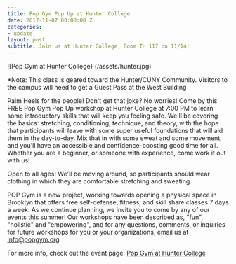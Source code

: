 ```yaml
---
title: Pop Gym Pop Up at Hunter College
date: 2017-11-07 00:00:00 Z
categories:
- update
layout: post
subtitle: Join us at Hunter College, Room TH 117 on 11/14!
---
```


![Pop Gym at Hunter College} (/assets/hunter.jpg)

*Note: This class is geared toward the Hunter/CUNY Community. Visitors to the campus will need to get a Guest Pass at the West Building

Palm Heels for the people! Don't get that joke? No worries! Come by this FREE Pop Gym Pop Up workshop at Hunter College at 7:00 PM to learn some introductory skills that will keep you feeling safe. We'll be covering the basics: stretching, conditioning, technique, and theory, with the hope that participants will leave with some super useful foundations that will aid them in the day-to-day. Mix that in with some sweat and some movement, and you'll have an accessible and confidence-boosting good time for all. Whether you are a beginner, or someone with experience, come work it out with us!

Open to all ages! We'll be moving around, so participants should wear clothing in which they are comfortable stretching and sweating.

POP Gym is a new project, working towards opening a physical space in Brooklyn that offers free self-defense, fitness, and skill share classes 7 days a week. As we continue planning, we invite you to come by any of our events this summer! Our workshops have been described as, "fun", "holistic" and "empowering", and for any questions, comments, or inquiries for future workshops for you or your organizations, email us at info@popgym.org


For more info, check out the event page: [Pop Gym at Hunter College](https://www.facebook.com/events/1117875701681768/)
